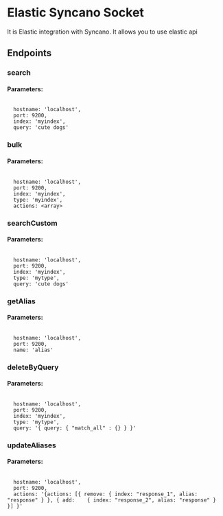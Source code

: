 # Elastic Syncano Socket

It is Elastic integration with Syncano. It allows you to use elastic api

## Endpoints

### search

#### Parameters:
```

  hostname: 'localhost',
  port: 9200,
  index: 'myindex',
  query: 'cute dogs'
```


### bulk

#### Parameters:
```

  hostname: 'localhost',
  port: 9200,
  index: 'myindex',
  type: 'myindex',
  actions: <array>
```


### searchCustom

#### Parameters:
```

  hostname: 'localhost',
  port: 9200,
  index: 'myindex',
  type: 'mytype',
  query: 'cute dogs'
```


### getAlias

#### Parameters:
```

  hostname: 'localhost',
  port: 9200,
  name: 'alias'
```


### deleteByQuery

#### Parameters:
```

  hostname: 'localhost',
  port: 9200,
  index: 'myindex',
  type: 'mytype',
  query: '{ query: { "match_all" : {} } }'
```


### updateAliases

#### Parameters:
```

  hostname: 'localhost',
  port: 9200,
  actions: '{actions: [{ remove: { index: "response_1", alias: "response" } }, { add:    { index: "response_2", alias: "response" } }] }'
```

